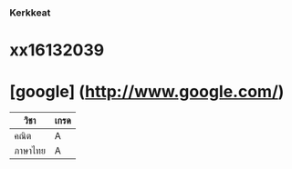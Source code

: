 ### Kerkkeat

# xx16132039

# [google] (http://www.google.com/) 
วิชา | เกรด
----------- | ------------
คณิต | A
ภาษาไทย | A 
